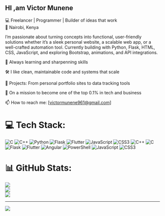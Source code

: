 ## HI ,am Victor Munene



💻 Freelancer | Programmer | Builder of ideas that work<br/>
📍 Nairobi, Kenya<br/>

I’m passionate about turning concepts into functional, user-friendly solutions whether it’s a sleek personal website, a scalable web app, or a well-crafted automation tool. Currently building with Python, Flask, HTML, CSS, JavaScript, and exploring Bootstrap, animations, and API integrations.

🚀 Always learning and sharpenning skills<br/>

🛠 I like clean, maintainable code and systems that scale<br/>

📂 Projects: From personal portfolio sites to data tracking tools<br/>

🌱 On a mission to become one of the top 0.1% in tech and business<br/>

📫 How to reach me: [victormunene961@gmail.com]


# 💻 Tech Stack:
![C](https://img.shields.io/badge/c-%2300599C.svg?style=for-the-badge&logo=c&logoColor=white) ![C++](https://img.shields.io/badge/c++-%2300599C.svg?style=for-the-badge&logo=c%2B%2B&logoColor=white) ![Python](https://img.shields.io/badge/python-3670A0?style=for-the-badge&logo=python&logoColor=ffdd54) ![Flask](https://img.shields.io/badge/flask-%23000.svg?style=for-the-badge&logo=flask&logoColor=white) ![Flutter](https://img.shields.io/badge/Flutter-%2302569B.svg?style=for-the-badge&logo=Flutter&logoColor=white) ![JavaScript](https://img.shields.io/badge/javascript-%23323330.svg?style=for-the-badge&logo=javascript&logoColor=%23F7DF1E) ![CSS3](https://img.shields.io/badge/css3-%231572B6.svg?style=for-the-badge&logo=css3&logoColor=white) ![C++](https://img.shields.io/badge/c++-%2300599C.svg?style=for-the-badge&logo=c%2B%2B&logoColor=white) ![C](https://img.shields.io/badge/c-%2300599C.svg?style=for-the-badge&logo=c&logoColor=white) ![Flask](https://img.shields.io/badge/flask-%23000.svg?style=for-the-badge&logo=flask&logoColor=white) ![Flutter](https://img.shields.io/badge/Flutter-%2302569B.svg?style=for-the-badge&logo=Flutter&logoColor=white) ![Angular](https://img.shields.io/badge/angular-%23DD0031.svg?style=for-the-badge&logo=angular&logoColor=white) ![PowerShell](https://img.shields.io/badge/PowerShell-%235391FE.svg?style=for-the-badge&logo=powershell&logoColor=white) ![JavaScript](https://img.shields.io/badge/javascript-%23323330.svg?style=for-the-badge&logo=javascript&logoColor=%23F7DF1E) ![CSS3](https://img.shields.io/badge/css3-%231572B6.svg?style=for-the-badge&logo=css3&logoColor=white)
# 📊 GitHub Stats:
![](https://github-readme-stats.vercel.app/api?username=vickie961&theme=merko&hide_border=false&include_all_commits=false&count_private=false)<br/>
![](https://nirzak-streak-stats.vercel.app/?user=vickie961&theme=merko&hide_border=false)<br/>
![](https://github-readme-stats.vercel.app/api/top-langs/?username=vickie961&theme=merko&hide_border=false&include_all_commits=false&count_private=false&layout=compact)

---
[![](https://visitcount.itsvg.in/api?id=vickie961&icon=0&color=11)](https://visitcount.itsvg.in)

<!-- Proudly created with GPRM ( https://gprm.itsvg.in ) -->
